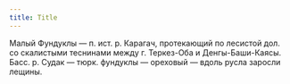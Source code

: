 ```yaml
---
title: Title
---
```


Малый Фундуклы — п. ист. р. Карагач, протекающий по лесистой дол. со скалистыми
теснинами между г. Теркез-Оба и Денгы-Баши-Каясы. Басс. р. Судак — тюрк.
фундуклы — ореховый — вдоль русла заросли лещины.
